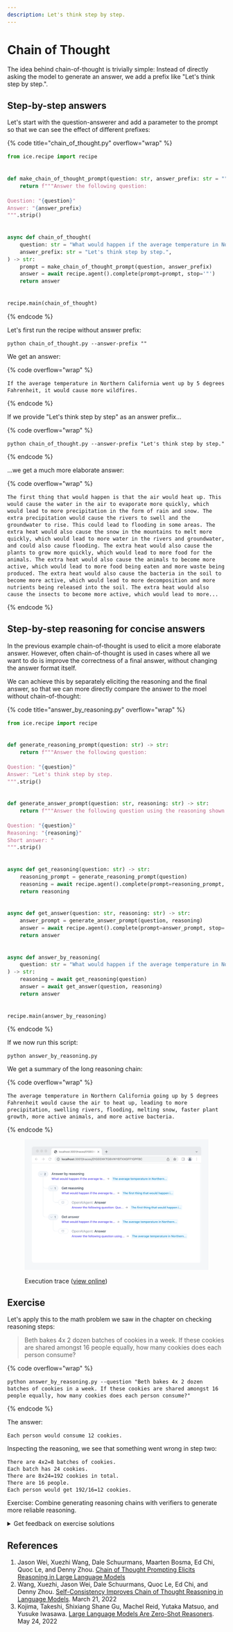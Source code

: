 ```yaml
---
description: Let's think step by step.
---
```


# Chain of Thought

The idea behind chain-of-thought is trivially simple: Instead of directly asking the model to generate an answer, we add a prefix like "Let's think step by step.".

## Step-by-step answers

Let's start with the question-answerer and add a parameter to the prompt so that we can see the effect of different prefixes:

{% code title="chain_of_thought.py" overflow="wrap" %}
```python
from ice.recipe import recipe


def make_chain_of_thought_prompt(question: str, answer_prefix: str = "") -> str:
    return f"""Answer the following question:

Question: "{question}"
Answer: "{answer_prefix}
""".strip()


async def chain_of_thought(
    question: str = "What would happen if the average temperature in Northern California went up by 5 degrees Fahrenheit?",
    answer_prefix: str = "Let's think step by step.",
) -> str:
    prompt = make_chain_of_thought_prompt(question, answer_prefix)
    answer = await recipe.agent().complete(prompt=prompt, stop='"')
    return answer


recipe.main(chain_of_thought)
```
{% endcode %}

Let's first run the recipe without answer prefix:

```shell
python chain_of_thought.py --answer-prefix ""
```

We get an answer:

{% code overflow="wrap" %}
```
If the average temperature in Northern California went up by 5 degrees Fahrenheit, it would cause more wildfires.
```
{% endcode %}

If we provide "Let's think step by step" as an answer prefix...

{% code overflow="wrap" %}
```shell
python chain_of_thought.py --answer-prefix "Let's think step by step."
```
{% endcode %}

...we get a much more elaborate answer:

{% code overflow="wrap" %}
```
The first thing that would happen is that the air would heat up. This would cause the water in the air to evaporate more quickly, which would lead to more precipitation in the form of rain and snow. The extra precipitation would cause the rivers to swell and the groundwater to rise. This could lead to flooding in some areas. The extra heat would also cause the snow in the mountains to melt more quickly, which would lead to more water in the rivers and groundwater, and could also cause flooding. The extra heat would also cause the plants to grow more quickly, which would lead to more food for the animals. The extra heat would also cause the animals to become more active, which would lead to more food being eaten and more waste being produced. The extra heat would also cause the bacteria in the soil to become more active, which would lead to more decomposition and more nutrients being released into the soil. The extra heat would also cause the insects to become more active, which would lead to more...
```
{% endcode %}

## Step-by-step reasoning for concise answers

In the previous example chain-of-thought is used to elicit a more elaborate answer. However, often chain-of-thought is used in cases where all we want to do is improve the correctness of a final answer, without changing the answer format itself.

We can achieve this by separately eliciting the reasoning and the final answer, so that we can more directly compare the answer to the moel without chain-of-thought:

{% code title="answer_by_reasoning.py" overflow="wrap" %}
```python
from ice.recipe import recipe


def generate_reasoning_prompt(question: str) -> str:
    return f"""Answer the following question:

Question: "{question}"
Answer: "Let's think step by step.
""".strip()


def generate_answer_prompt(question: str, reasoning: str) -> str:
    return f"""Answer the following question using the reasoning shown below:

Question: "{question}"
Reasoning: "{reasoning}"
Short answer: "
""".strip()


async def get_reasoning(question: str) -> str:
    reasoning_prompt = generate_reasoning_prompt(question)
    reasoning = await recipe.agent().complete(prompt=reasoning_prompt, stop='"')
    return reasoning


async def get_answer(question: str, reasoning: str) -> str:
    answer_prompt = generate_answer_prompt(question, reasoning)
    answer = await recipe.agent().complete(prompt=answer_prompt, stop='"')
    return answer


async def answer_by_reasoning(
    question: str = "What would happen if the average temperature in Northern California went up by 5 degrees Fahrenheit?",
) -> str:
    reasoning = await get_reasoning(question)
    answer = await get_answer(question, reasoning)
    return answer


recipe.main(answer_by_reasoning)
```
{% endcode %}

If we now run this script:

```shell
python answer_by_reasoning.py
```

We get a summary of the long reasoning chain:

{% code overflow="wrap" %}
```
The average temperature in Northern California going up by 5 degrees Fahrenheit would cause the air to heat up, leading to more precipitation, swelling rivers, flooding, melting snow, faster plant growth, more active animals, and more active bacteria.
```
{% endcode %}

<figure><img src="../../.gitbook/assets/Screenshot I8RpVqHV@2x.png" alt=""><figcaption><p>Execution trace (<a href="https://ice.ought.org/traces/01GE0XKTG8VWYBTXXGFF1GPFBC">view online</a>)</p></figcaption></figure>

## **Exercise**

Let's apply this to the math problem we saw in the chapter on checking reasoning steps:

> Beth bakes 4x 2 dozen batches of cookies in a week. If these cookies are shared amongst 16 people equally, how many cookies does each person consume?

{% code overflow="wrap" %}
```
python answer_by_reasoning.py --question "Beth bakes 4x 2 dozen batches of cookies in a week. If these cookies are shared amongst 16 people equally, how many cookies does each person consume?"
```
{% endcode %}

The answer:

```
Each person would consume 12 cookies.
```

Inspecting the reasoning, we see that something went wrong in step two:

```
There are 4x2=8 batches of cookies.
Each batch has 24 cookies.
There are 8x24=192 cookies in total.
There are 16 people.
Each person would get 192/16=12 cookies.
```

Exercise: Combine generating reasoning chains with verifiers to generate more reliable reasoning.

<details>

<summary>Get feedback on exercise solutions</summary>

If you want feedback on your exercise solutions, submit them through [this form](https://docs.google.com/forms/d/e/1FAIpQLSdNNHeQAT7GIzn4tdsVYCkrVEPMNaZmBFkZCAJdvTvLzUAnzQ/viewform). We—the team at Ought—are happy to give our quick take on whether you missed any interesting ideas.

</details>

## References

1. Jason Wei, Xuezhi Wang, Dale Schuurmans, Maarten Bosma, Ed Chi, Quoc Le, and Denny Zhou. [Chain of Thought Prompting Elicits Reasoning in Large Language Models](https://arxiv.org/abs/2201.11903)
2. Wang, Xuezhi, Jason Wei, Dale Schuurmans, Quoc Le, Ed Chi, and Denny Zhou. [Self-Consistency Improves Chain of Thought Reasoning in Language Models](http://arxiv.org/abs/2203.11171). March 21, 2022
3. Kojima, Takeshi, Shixiang Shane Gu, Machel Reid, Yutaka Matsuo, and Yusuke Iwasawa. [Large Language Models Are Zero-Shot Reasoners](https://arxiv.org/abs/2205.11916). May 24, 2022
